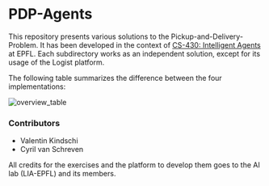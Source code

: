 # PDP-Agents
This repository presents various solutions to the Pickup-and-Delivery-Problem. It has been developed in the context of [CS-430: Intelligent Agents](https://edu.epfl.ch/coursebook/en/intelligent-agents-CS-430?cb_cycle=bama_cyclemaster&cb_section=in) at EPFL.
Each subdirectory works as an independent solution, except for its usage of the Logist platform.

The following table summarizes the difference between the four implementations:

![overview_table](/reports/overview_table.png)

### Contributors
* Valentin Kindschi
* Cyril van Schreven

All credits for the exercises and the platform to develop them goes to the AI lab (LIA-EPFL) and its members.
